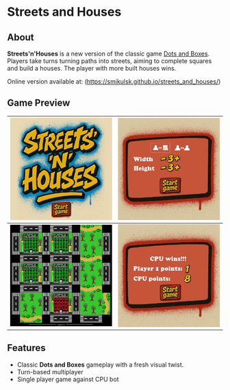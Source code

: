 # Streets and Houses

## About

**Streets'n'Houses** is a new version of the classic game [Dots and Boxes](https://en.wikipedia.org/wiki/Dots_and_boxes). Players take turns turning paths into streets, aiming to complete squares and build a houses.
The player with more built houses wins.

Online version available at: (https://smikulsk.github.io/streets_and_houses/)

## Game Preview

| ![Title Screen](https://github.com/smikulsk/streets_and_houses/blob/master/docs/title_screen.png) | ![Main menu](https://github.com/smikulsk/streets_and_houses/blob/master/docs/settings.png) |
|-------------------------|-------------------------|
| ![Gameplay](https://github.com/smikulsk/streets_and_houses/blob/master/docs/gameplay.png) | ![Results](https://github.com/smikulsk/streets_and_houses/blob/master/docs/results.png) |


## Features

- Classic **Dots and Boxes** gameplay with a fresh visual twist.
- Turn-based multiplayer
- Single player game against CPU bot
